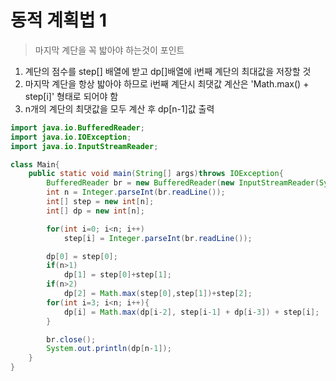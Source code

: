 # 동적 계획법 1
> 마지막 계단을 꼭 밟아야 하는것이 포인트
1. 계단의 점수를 step[] 배열에 받고 dp[]배열에 i번째 계단의 최대값을 저장할 것
2. 마지막 계단을 항상 밟아야 하므로 i번째 계단시 최댓값 계산은 'Math.max() + step[i]' 형태로 되어야 함
3. n개의 계단의 최댓값을 모두 계산 후 dp[n-1]값 출력

```java
import java.io.BufferedReader;
import java.io.IOException;
import java.io.InputStreamReader;

class Main{
    public static void main(String[] args)throws IOException{
        BufferedReader br = new BufferedReader(new InputStreamReader(System.in));
        int n = Integer.parseInt(br.readLine());
        int[] step = new int[n];
        int[] dp = new int[n];

        for(int i=0; i<n; i++)
            step[i] = Integer.parseInt(br.readLine());

        dp[0] = step[0];
        if(n>1)
            dp[1] = step[0]+step[1];
        if(n>2)
            dp[2] = Math.max(step[0],step[1])+step[2];
        for(int i=3; i<n; i++){
            dp[i] = Math.max(dp[i-2], step[i-1] + dp[i-3]) + step[i];
        }

        br.close();
        System.out.println(dp[n-1]);
    }
}
```

